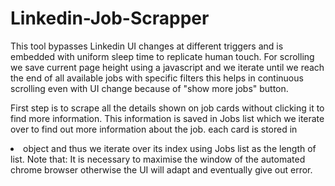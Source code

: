# Linkedin-Job-Scrapper
This tool bypasses Linkedin UI changes at different triggers and is embedded with uniform sleep time to replicate human touch. 
For scrolling we save current page height using a javascript and we iterate until we reach the end of all available jobs with specific filters this helps in continuous
scrolling even with UI change because of "show more jobs" button.

First step is to scrape all the details shown on job cards without clicking it to find more information. This information is saved in Jobs list which we iterate over
to find out more information about the job. each card is stored in <li> object and thus we iterate over its index using Jobs list as the length of list.
Note that: It is necessary to maximise the window of the automated chrome browser otherwise the UI will adapt and eventually give out error.

